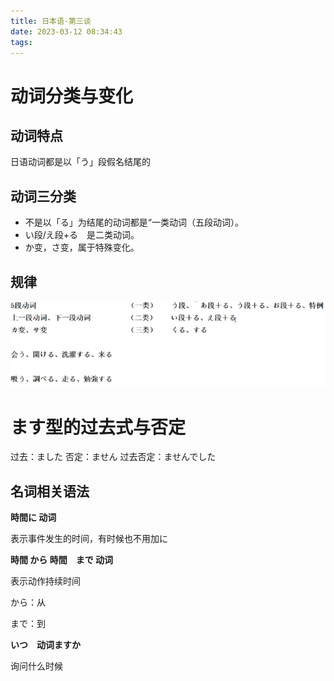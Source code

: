 ```yaml
---
title: 日本语-第三谈
date: 2023-03-12 08:34:43
tags:
---
```

# 动词分类与变化
## 动词特点
日语动词都是以「う」段假名结尾的
## 动词三分类
- 不是以「る」为结尾的动词都是“一类动词（五段动词）。
- い段/え段+る　是二类动词。
- か变，さ变，属于特殊变化。
## 规律
![](images/20230315-200817.png)

# ます型的过去式与否定
过去：ました
否定：ません
过去否定：ませんでした

## 名词相关语法
**時間に	动词**

表示事件发生的时间，有时候也不用加に

**時間	から	時間　まで	动词**

表示动作持续时间

から：从

まで：到

**いつ　动词ますか**

询问什么时候
